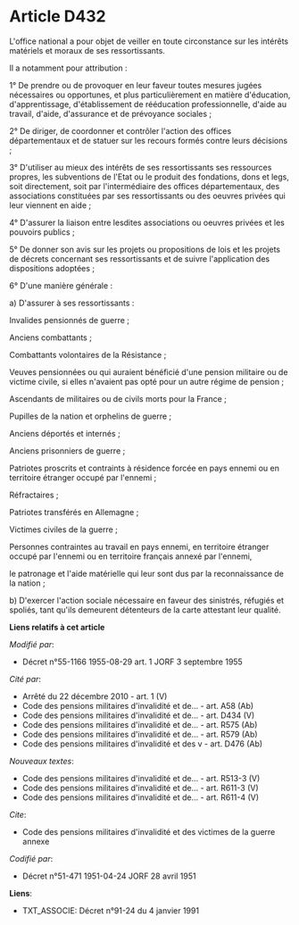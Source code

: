 # Article D432

L'office national a pour objet de veiller en toute circonstance sur les intérêts matériels et moraux de ses ressortissants.

Il a notamment pour attribution :

1° De prendre ou de provoquer en leur faveur toutes mesures jugées nécessaires ou opportunes, et plus particulièrement en
matière d'éducation, d'apprentissage, d'établissement de rééducation professionnelle, d'aide au travail, d'aide, d'assurance
et de prévoyance sociales ;

2° De diriger, de coordonner et contrôler l'action des offices départementaux et de statuer sur les recours formés contre
leurs décisions ;

3° D'utiliser au mieux des intérêts de ses ressortissants ses ressources propres, les subventions de l'Etat ou le produit des
fondations, dons et legs, soit directement, soit par l'intermédiaire des offices départementaux, des associations constituées
par ses ressortissants ou des oeuvres privées qui leur viennent en aide ;

4° D'assurer la liaison entre lesdites associations ou oeuvres privées et les pouvoirs publics ;

5° De donner son avis sur les projets ou propositions de lois et les projets de décrets concernant ses ressortissants et de
suivre l'application des dispositions adoptées ;

6° D'une manière générale :

a) D'assurer à ses ressortissants :

Invalides pensionnés de guerre ;

Anciens combattants ;

Combattants volontaires de la Résistance ;

Veuves pensionnées ou qui auraient bénéficié d'une pension militaire ou de victime civile, si elles n'avaient pas opté pour
un autre régime de pension ;

Ascendants de militaires ou de civils morts pour la France ;

Pupilles de la nation et orphelins de guerre ;

Anciens déportés et internés ;

Anciens prisonniers de guerre ;

Patriotes proscrits et contraints à résidence forcée en pays ennemi ou en territoire étranger occupé par l'ennemi ;

Réfractaires ;

Patriotes transférés en Allemagne ;

Victimes civiles de la guerre ;

Personnes contraintes au travail en pays ennemi, en territoire étranger occupé par l'ennemi ou en territoire français annexé
par l'ennemi,

le patronage et l'aide matérielle qui leur sont dus par la reconnaissance de la nation ;

b) D'exercer l'action sociale nécessaire en faveur des sinistrés, réfugiés et spoliés, tant qu'ils demeurent détenteurs de la
carte attestant leur qualité.

**Liens relatifs à cet article**

_Modifié par_:

  - Décret n°55-1166 1955-08-29 art. 1 JORF 3 septembre 1955

_Cité par_:

  - Arrêté du 22 décembre 2010 - art. 1 (V)
  - Code des pensions militaires d'invalidité et de... - art. A58 (Ab)
  - Code des pensions militaires d'invalidité et de... - art. D434 (V)
  - Code des pensions militaires d'invalidité et de... - art. R575 (Ab)
  - Code des pensions militaires d'invalidité et de... - art. R579 (Ab)
  - Code des pensions militaires d'invalidité et des v - art. D476 (Ab)

_Nouveaux textes_:

  - Code des pensions militaires d'invalidité et de... - art. R513-3 (V)
  - Code des pensions militaires d'invalidité et de... - art. R611-3 (V)
  - Code des pensions militaires d'invalidité et de... - art. R611-4 (V)

_Cite_:

  - Code des pensions militaires d'invalidité et des victimes de la guerre annexe

_Codifié par_:

  - Décret n°51-471 1951-04-24 JORF 28 avril 1951

**Liens**:

  - TXT_ASSOCIE: Décret n°91-24 du 4 janvier 1991
